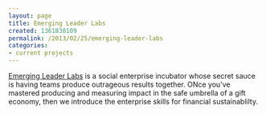 ```yaml
---
layout: page
title: Emerging Leader Labs
created: 1361838109
permalink: /2013/02/25/emerging-leader-labs
categories:
- current projects
---
```

[Emerging Leader Labs](/emerging-leader-labs) is a social enterprise incubator whose secret sauce is having teams produce outrageous results together. ONce you've mastered producing and measuring impact in the safe umbrella of a gift economy, then we introduce the enterprise skills for financial sustainablilty.
